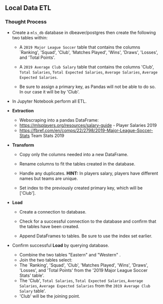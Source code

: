 ## Local Data ETL

### Thought Process

* Create a `mls_db` database in dbeaver/postgres then create the following two tables within:

  * A `2019 Major League Soccer` table that contains the columns `Ranking', 'Squad', 'Club', 'Matches Played', 'Wins', 'Draws', 'Losses', and 'Total Points'.

  * A `2019 Average Club Salary` table that contains the columns 'Club',  `Total Salaries`, `Total Expected Salaries`, `Average Salaries`, `Average Expected Salaries`.

  * Be sure to assign a primary key, as Pandas will not be able to do so. In our case it will be by 'Club'. 

* In Jupyter Notebook perform all ETL.

* **Extraction**

  * Webscraping into a pandas DataFrame:
  * https://mlsplayers.org/resources/salary-guide - Player Salaries 2019
  * https://fbref.com/en/comps/22/2798/2019-Major-League-Soccer-Stats Team Stats 2019 

* **Transform**

  * Copy only the columns needed into a new DataFrame.

  * Rename columns to fit the tables created in the database.

  * Handle any duplicates. **HINT:** In players salary, players have different names but teams are unique.

  * Set index to the previously created primary key, which will be ['Club'].

* **Load**

  * Create a connection to database.

  * Check for a successful connection to the database and confirm that the tables have been created.

  * Append DataFrames to tables. Be sure to use the index set earlier.

* Confirm successful **Load** by querying database.

    * Combine the two tables "Eastern" and "Western" . 
    * Join the two tables select:
    * The `Ranking', 'Squad', 'Club', 'Matches Played', 'Wins', 'Draws', 'Losses', and 'Total Points' from the '2019 Major League Soccer Stats' table'. 
    * The 'Club',  `Total Salaries`, `Total Expected Salaries`, `Average Salaries`, `Average Expected Salaries` from the `2019 Average Club Salary` table'. 
    * 'Club' will be the joining point. 
